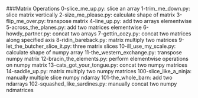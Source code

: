 ###Matrix Operations
0-slice_me_up.py: slice an array
1-trim_me_down.py: slice matrix vertically
2-size_me_please.py: calculate shape of matrix
3-flip_me_over.py: transpose matrix
4-line_up.py: add two arrays elementwise
5-across_the_planes.py: add two matrices elementwise
6-howdy_partner.py: concat two arrays
7-gettin_cozy.py: concat two matrices along specified axis
8-ridin_bareback.py: matrix multiply two matrices
9-let_the_butcher_slice_it.py: three matrix slices
10-ill_use_my_scale.py: calculate shape of numpy array
11-the_western_exchange.py: transpose numpy matrix
12-bracin_the_elements.py: perform elementwise operations on numpy matrix
13-cats_got_your_tongue.py: concat two numpy matrices
14-saddle_up.py: matrix multiply two numpy matrices
100-slice_like_a_ninja: manually multiple slice numpy ndarray
101-the_whole_barn: add two ndarrays
102-squashed_like_sardines.py: manually concat two numpy ndmatrices
